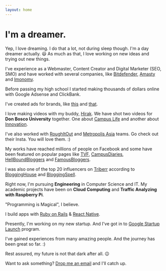 ```yaml
---
layout: home
---
```

# I'm a dreamer.

Yep, I love dreaming. I do that a lot, not during sleep though. I'm a day dreamer actually. &#x1f603;
 As much as that, I love working on new ideas and trying out new things.

I've experience as a Webmaster, Content Creator and Digital Marketer (SEO, SMO) and have worked with several companies, like [Bitdefender](http://bitdefender.co.uk/), [Amasty](http://amasty.com/) and [Imonomy](http://imonomy.com/).

Before passing my high school I started making thousands of dollars online with Google Adsense and ClickBank.

I've created ads for brands, like [this](https://www.youtube.com/watch?v=z3c3GyQJVpk) and [that](https://www.youtube.com/watch?v=x2In8M57bdY).

I love making videos with my buddy, [Hirak](http://facebook.com/Hirakjsarma/). We have shot two videos for <b>Don Bosco University</b> together. One about [Campus Life](https://www.youtube.com/watch?v=yiQvrTI0l98) and another about [Innovation](https://www.youtube.com/watch?v=yiQvrTI0l98).

I've also worked with [RoughItOut](https://www.instagram.com/roughitout/) and [Metropolis Asia](https://www.instagram.com/metropolisasia/) teams. Go check out their Insta. You will love them. :)

My works have reached millions of people on Facebook and some have been featured on popular pages like [TVF](http://facebook.com/sabqtiyapahai/), [CampusDiaries](https://campusdiaries.com/), [HellBoundBloggers](http://www.hellboundbloggers.com/) and [FamousBloggers](http://famousbloggers.net/).

I was also one of the top 20 influencers on [Triberr](http://triberr.com/) according to [BloggingHouse](http://www.blogginghouse.com/top-100-triberr-bloggers/) and [BloggingSpell](http://www.bloggingspell.com/triberr-marketing-tips/).

Right now, I'm pursuing <b>Engineering</b> in Computer Science and IT. My academic projects have been on <b>Cloud Computing</b> and <b>Traffic Analyzing with Raspberry Pi</b>.

"Programming is Magical", I believe.

I build apps with [Ruby on Rails](http://rubyonrails.org/) & [React Native](http://facebook.github.io/react-native/).

Presently, I'm working on my new startup. And I've got in to [Google Startup Launch](https://developers.google.com/startups/) program.

I've gained experiences from many amazing people. And the journey has been great so far. :)

Rest assured, my future is not that dark after all. &#128521;

Want to ask something? [Drop me an email](mailto:avijit@skyhitblog.com) and I'll catch up.
